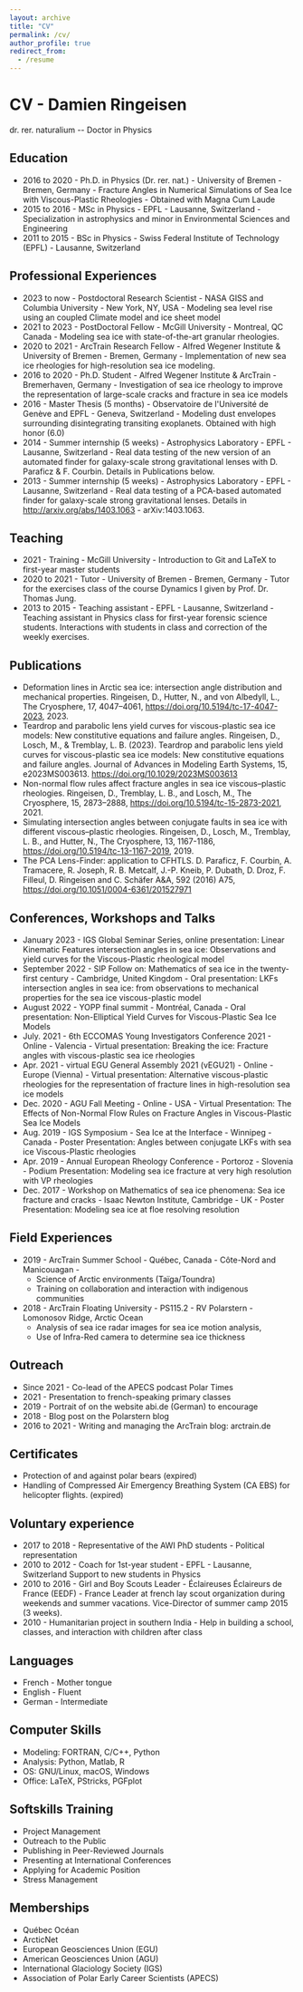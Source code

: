 ```yaml
---
layout: archive
title: "CV"
permalink: /cv/
author_profile: true
redirect_from:
  - /resume
---
```


# CV - Damien Ringeisen
dr. rer. naturalium -- Doctor in Physics

## Education
- 2016 to 2020 - Ph.D. in Physics (Dr. rer. nat.) - University of Bremen - Bremen, Germany - Fracture Angles in Numerical Simulations of Sea Ice with Viscous-Plastic Rheologies - Obtained with Magna Cum Laude 
- 2015 to 2016 - MSc in Physics - EPFL - Lausanne, Switzerland - Specialization in astrophysics  and minor in Environmental Sciences and Engineering
- 2011 to 2015 - BSc in Physics - Swiss Federal Institute of Technology (EPFL) - Lausanne, Switzerland 

## Professional Experiences
- 2023 to now - Postdoctoral Research Scientist - NASA GISS and Columbia University - New York, NY, USA - Modeling sea level rise using an coupled Climate model and ice sheet model
- 2021 to 2023 - PostDoctoral Fellow - McGill University - Montreal, QC Canada - Modeling sea ice with state-of-the-art granular rheologies. 
- 2020 to 2021 - ArcTrain Research Fellow - Alfred Wegener Institute & University of Bremen - Bremen, Germany - Implementation of new sea ice rheologies for high-resolution sea ice modeling. 
- 2016 to 2020 - Ph.D. Student - Alfred Wegener Institute & ArcTrain - Bremerhaven, Germany - Investigation of sea ice rheology to improve the representation of large-scale cracks and fracture in sea ice models
- 2016 - Master Thesis (5 months) - Observatoire de l'Université de Genève and EPFL - Geneva, Switzerland - Modeling dust envelopes surrounding disintegrating transiting exoplanets. Obtained with high honor (6.0) 
- 2014 - Summer internship (5 weeks) - Astrophysics Laboratory - EPFL - Lausanne, Switzerland - Real data testing of the new version of an automated finder for galaxy-scale strong gravitational lenses with  D. Paraficz & F. Courbin. Details in Publications below. 
- 2013 - Summer internship (5 weeks) - Astrophysics Laboratory - EPFL - Lausanne, Switzerland - Real data testing of a PCA-based automated finder for galaxy-scale strong gravitational lenses. Details in http://arxiv.org/abs/1403.1063 - arXiv:1403.1063.

## Teaching
- 2021 - Training - McGill University - Introduction to Git and LaTeX to first-year master students
- 2020 to 2021 - Tutor - University of Bremen - Bremen, Germany - Tutor for the exercises class of the course Dynamics I given by Prof. Dr. Thomas Jung.
- 2013 to 2015 - Teaching assistant - EPFL - Lausanne, Switzerland - Teaching assistant in Physics class for first-year forensic science students. Interactions with students in class and correction of the weekly exercises.

## Publications
- Deformation lines in Arctic sea ice: intersection angle distribution and mechanical properties. Ringeisen, D., Hutter, N., and von Albedyll, L., The Cryosphere, 17, 4047–4061, https://doi.org/10.5194/tc-17-4047-2023, 2023.
- Teardrop and parabolic lens yield curves for viscous-plastic sea ice models: New constitutive equations and failure angles. Ringeisen, D., Losch, M., & Tremblay, L. B. (2023). Teardrop and parabolic lens yield curves for viscous-plastic sea ice models: New constitutive equations and failure angles. Journal of Advances in Modeling Earth Systems, 15, e2023MS003613. https://doi.org/10.1029/2023MS003613 
- Non-normal flow rules affect fracture angles in sea ice viscous–plastic rheologies. Ringeisen, D., Tremblay, L. B., and Losch, M., The Cryosphere, 15, 2873–2888, https://doi.org/10.5194/tc-15-2873-2021, 2021.  
- Simulating intersection angles between conjugate faults in sea ice with different viscous–plastic rheologies. Ringeisen, D., Losch, M., Tremblay, L. B., and Hutter, N., The Cryosphere, 13, 1167-1186, https://doi.org/10.5194/tc-13-1167-2019, 2019.  
- The PCA Lens-Finder: application to CFHTLS. D. Paraficz, F. Courbin, A. Tramacere, R. Joseph, R. B. Metcalf, J.-P. Kneib, P. Dubath, D. Droz, F. Filleul, D. Ringeisen and C. Schäfer A&A, 592 (2016) A75, https://doi.org/10.1051/0004-6361/201527971

## Conferences, Workshops and Talks
- January 2023 - IGS Global Seminar Series, online presentation: Linear Kinematic Features intersection angles in sea ice: Observations and yield curves for the Viscous-Plastic rheological model
- September 2022 - SIP Follow on: Mathematics of sea ice in the twenty-first century - Cambridge, United Kingdom - Oral presentation: LKFs intersection angles in sea ice: from observations to mechanical properties for the sea ice viscous-plastic model
- August 2022 - YOPP final summit - Montréal, Canada - Oral presentation: Non-Elliptical Yield Curves for Viscous-Plastic Sea Ice Models
- July. 2021 - 6th ECCOMAS Young Investigators Conference 2021 - Online - Valencia - Virtual presentation: Breaking the ice: Fracture angles with viscous-plastic sea ice rheologies 
- Apr. 2021 - virtual EGU General Assembly 2021 (vEGU21) - Online - Europe (Vienna) -  Virtual presentation: Alternative viscous-plastic rheologies for the representation of fracture lines in high-resolution sea ice models 
- Dec. 2020 - AGU Fall Meeting - Online - USA - Virtual Presentation: The Effects of Non-Normal Flow Rules on Fracture Angles in Viscous-Plastic Sea Ice Models 
- Aug. 2019 - IGS Symposium - Sea Ice at the Interface - Winnipeg - Canada - Poster Presentation: Angles between conjugate LKFs with sea ice Viscous-Plastic rheologies 
- Apr. 2019 - Annual European Rheology Conference - Portoroz - Slovenia - Podium Presentation: Modeling sea ice fracture at very high resolution with VP rheologies 
- Dec. 2017 - Workshop on Mathematics of sea ice phenomena: Sea ice fracture and cracks - Isaac Newton Institute, Cambridge - UK - Poster Presentation: Modeling sea ice at floe resolving resolution

## Field Experiences

- 2019 - ArcTrain Summer School - Québec, Canada - Côte-Nord and Manicouagan - 
	- Science of Arctic environments (Taïga/Toundra)
	- Training on collaboration and interaction with indigenous communities 
- 2018 - ArcTrain Floating University - PS115.2 - RV Polarstern - Lomonosov Ridge, Arctic Ocean 
	- Analysis of sea ice radar images for sea ice motion analysis,
	- Use of Infra-Red camera to determine sea ice thickness

## Outreach
- Since 2021 - Co-lead of the APECS podcast Polar Times 
- 2021 - Presentation to french-speaking primary classes  
- 2019 - Portrait of on the website abi.de (German) to encourage 
- 2018 - Blog post on the Polarstern blog 
- 2016 to 2021 - Writing and managing the ArcTrain blog: arctrain.de

## Certificates
- Protection of and against polar bears  (expired)
- Handling of Compressed Air Emergency Breathing System (CA EBS) for helicopter flights. (expired)

## Voluntary experience
- 2017 to 2018 - Representative of the AWI PhD students - Political representation 
- 2010 to 2012 - Coach for 1st-year student - EPFL - Lausanne, Switzerland Support to new students in Physics 
- 2010 to 2016 - Girl and Boy Scouts Leader - Éclaireuses Éclaireurs de France (EEDF) - France Leader at french lay scout organization during weekends and summer vacations. Vice-Director of summer camp 2015 (3 weeks).
- 2010 - Humanitarian project in southern India - Help in building a school, classes, and interaction with children after class

## Languages
- French - Mother tongue 
- English - Fluent 
- German - Intermediate

## Computer Skills
- Modeling: FORTRAN, C/C++, Python
- Analysis: Python, Matlab, R
- OS: GNU/Linux, macOS, Windows 
- Office: LaTeX, PStricks, PGFplot

## Softskills Training
- Project Management 
- Outreach to the Public
- Publishing in Peer-Reviewed Journals 
- Presenting at International Conferences
- Applying for Academic Position
- Stress Management

## Memberships
- Québec Océan
- ArcticNet
- European Geosciences Union (EGU) 
- American Geosciences Union (AGU) 
- International Glaciology Society (IGS) 
- Association of Polar Early Career Scientists (APECS)


